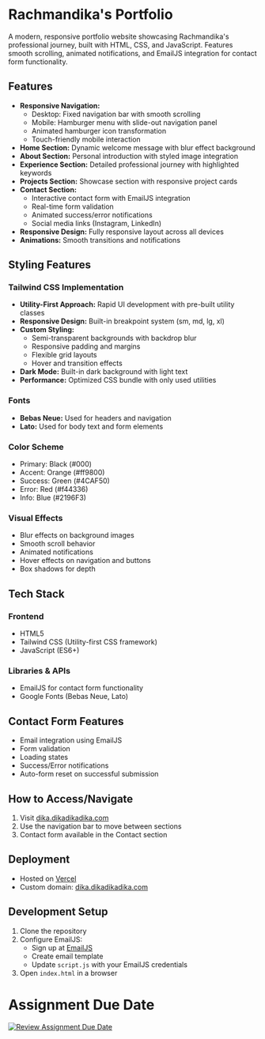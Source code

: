 # Rachmandika's Portfolio

A modern, responsive portfolio website showcasing Rachmandika's professional journey, built with HTML, CSS, and JavaScript. Features smooth scrolling, animated notifications, and EmailJS integration for contact form functionality.

## Features

- **Responsive Navigation:**
  - Desktop: Fixed navigation bar with smooth scrolling
  - Mobile: Hamburger menu with slide-out navigation panel
  - Animated hamburger icon transformation
  - Touch-friendly mobile interaction
- **Home Section:** Dynamic welcome message with blur effect background
- **About Section:** Personal introduction with styled image integration
- **Experience Section:** Detailed professional journey with highlighted keywords
- **Projects Section:** Showcase section with responsive project cards
- **Contact Section:** 
  - Interactive contact form with EmailJS integration
  - Real-time form validation
  - Animated success/error notifications
  - Social media links (Instagram, LinkedIn)
- **Responsive Design:** Fully responsive layout across all devices
- **Animations:** Smooth transitions and notifications

## Styling Features

### Tailwind CSS Implementation
- **Utility-First Approach:** Rapid UI development with pre-built utility classes
- **Responsive Design:** Built-in breakpoint system (sm, md, lg, xl)
- **Custom Styling:**
  - Semi-transparent backgrounds with backdrop blur
  - Responsive padding and margins
  - Flexible grid layouts
  - Hover and transition effects
- **Dark Mode:** Built-in dark background with light text
- **Performance:** Optimized CSS bundle with only used utilities

### Fonts
- **Bebas Neue:** Used for headers and navigation
- **Lato:** Used for body text and form elements

### Color Scheme
- Primary: Black (#000)
- Accent: Orange (#ff9800)
- Success: Green (#4CAF50)
- Error: Red (#f44336)
- Info: Blue (#2196F3)

### Visual Effects
- Blur effects on background images
- Smooth scroll behavior
- Animated notifications
- Hover effects on navigation and buttons
- Box shadows for depth

## Tech Stack

### Frontend
- HTML5
- Tailwind CSS (Utility-first CSS framework)
- JavaScript (ES6+)

### Libraries & APIs
- EmailJS for contact form functionality
- Google Fonts (Bebas Neue, Lato)

## Contact Form Features

- Email integration using EmailJS
- Form validation
- Loading states
- Success/Error notifications
- Auto-form reset on successful submission

## How to Access/Navigate

1. Visit [dika.dikadikadika.com](https://dika.dikadikadika.com)
2. Use the navigation bar to move between sections
3. Contact form available in the Contact section

## Deployment

- Hosted on [Vercel](https://vercel.com)
- Custom domain: [dika.dikadikadika.com](https://dika.dikadikadika.com)

## Development Setup

1. Clone the repository
2. Configure EmailJS:
   - Sign up at [EmailJS](https://www.emailjs.com)
   - Create email template
   - Update `script.js` with your EmailJS credentials
3. Open `index.html` in a browser

# Assignment Due Date
[![Review Assignment Due Date](https://classroom.github.com/assets/deadline-readme-button-22041afd0340ce965d47ae6ef1cefeee28c7c493a6346c4f15d667ab976d596c.svg)](https://classroom.github.com/a/akoVEwkh)
